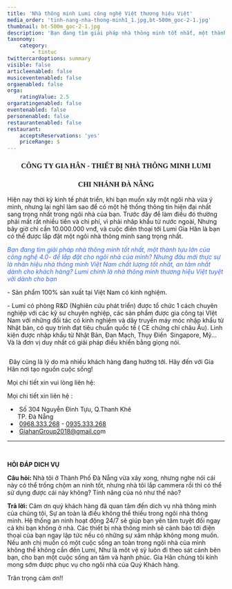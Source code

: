 ```yaml
---
title: 'Nhà thông minh Lumi công nghệ Việt thương hiệu Việt'
media_order: 'tinh-nang-nha-thong-minh1_1.jpg,bt-500m_goc-2-1.jpg'
thumbnail: bt-500m_goc-2-1.jpg
description: 'Bạn đang tìm giải pháp nhà thông minh tốt nhất, một thành tựu lớn của công nghệ 4.0- để lắp đặt cho ngôi nhà của mình? Nhưng đâu mới thực sự là nhãn hiệu nhà thông minh Việt Nam chất lượng tốt nhất, an tâm nhất dành cho khách hàng? Lumi chính là nhà thông minh thương hiệu Việt tuyệt vời dành cho bạn.'
taxonomy:
    category:
        - tintuc
twittercardoptions: summary
visible: false
articleenabled: false
musiceventenabled: false
orgaenabled: false
orga:
    ratingValue: 2.5
orgaratingenabled: false
eventenabled: false
personenabled: false
restaurantenabled: false
restaurant:
    acceptsReservations: 'yes'
    priceRange: $
---
```


<h3 style="text-align: center;"><span style="font-family: 'times new roman', times, serif;"><strong>C&Ocirc;NG TY GIA H&Acirc;N -&nbsp;THIẾT BỊ NH&Agrave; TH&Ocirc;NG MINH LUMI</strong></span></h3>
<h3 style="text-align: center;"><span style="font-family: 'times new roman', times, serif;"><strong>CHI NH&Aacute;NH Đ&Agrave; NẴNG</strong></span></h3>
<p>Hiện nay thời kỳ kinh tế ph&aacute;t triển, khi bạn muốn x&acirc;y một ng&ocirc;i nh&agrave; vừa &yacute; m&igrave;nh, nhưng lại nghĩ l&agrave;m sao để c&oacute; một hệ thống th&ocirc;ng tin hiện đại nhất sang trọng nhất trong ng&ocirc;i nh&agrave; của bạn. Trước đ&acirc;y để l&agrave;m điều đ&oacute; thường phải mất rất nhiều&nbsp;tiền v&agrave; chi ph&iacute;, v&igrave; phải nh&acirc;p khẩu từ nước ngo&agrave;i, Nhưng b&acirc;y giờ chỉ cần 10.000.000 vnđ, v&agrave; cuộc đi&ecirc;n thoại tới Lumi Gia H&acirc;n l&agrave; bạn c&oacute; thể được lắp đặt một ng&ocirc;i nh&agrave; th&ocirc;ng minh sang trọng nhất.</p>
<p><span style="color: #3366ff;"><em>Bạn đang tìm giải pháp nhà th&ocirc;ng minh tốt nhất, một th&agrave;nh tựu lớn của c&ocirc;ng nghệ 4.0- đ&ecirc;̉ lắp đặt cho ng&ocirc;i nhà của mình? Nhưng đ&acirc;u mới thực sự l&agrave; nh&atilde;n hiệu nh&agrave; th&ocirc;ng minh Việt Nam chất lượng tốt nhất, an t&acirc;m nhất d&agrave;nh cho kh&aacute;ch h&agrave;ng? Lumi chính là nh&agrave; th&ocirc;ng minh thương hi&ecirc;̣u Vi&ecirc;̣t tuy&ecirc;̣t vời dành cho bạn</em></span></p>
<p>- Sản phẩm 100% sản xuất tại Việt Nam c&oacute; kinh nghiệm.</p>
<p>- Lumi c&oacute; ph&ograve;ng R&amp;D (Nghi&ecirc;n cứu ph&aacute;t triển) được tổ chức 1 c&aacute;ch chuy&ecirc;n nghiệp với c&aacute;c kỹ sư chuy&ecirc;n nghiệp, c&aacute;c sản phẩm được gia c&ocirc;ng tại VIệt Nam với những đối t&aacute;c c&oacute; kinh nghiệm v&agrave; d&acirc;y truyền m&aacute;y m&oacute;c nhập khẩu từ Nhật bản, c&oacute; quy tr&igrave;nh đạt ti&ecirc;u chuẩn quốc tế ( CE chứng chỉ ch&acirc;u &Acirc;u). Linh kiện được nhập khẩu từ Nhật Bản, Đan Mạch, Thụy Điển&nbsp; Singapore, Mỹ... V&agrave; l&agrave; đơn vị duy nhất c&oacute; giải ph&aacute;p điều khiển bằng giọng n&oacute;i.</p>
<p><img style="display: block; margin-left: auto; margin-right: auto;" src="/newv1/tin-tuc/nha-thong-minh-lumi-cong-nghe-viet-thuong-hieu-viet/tinh-nang-nha-thong-minh1_1.jpg" alt="" /></p>
<div class="col-sm-9 post_content">
<p>&nbsp;Đ&acirc;y cũng l&agrave; l&yacute; do m&agrave; nhiều kh&aacute;ch h&agrave;ng đang hướng tới. H&atilde;y đến với Gia H&acirc;n nơi tạo nguồn cuộc sống!</p>
<p>Mọi chi tiết xin vui l&ograve;ng li&ecirc;n hệ:</p>
<div>Mọi chi tiết xin li&ecirc;n hệ :</div>
<div>
<div class="foo-content foo-contact demo">
<ul class="list-menu">
<li>&nbsp;<span class="foo-detail foo-address">Số 304 Nguyễn Đ&igrave;nh Tựu, Q.Thanh Kh&ecirc;&nbsp;<br />TP. Đ&agrave; Nẵng</span></li>
<li>&nbsp;<span class="foo-detail"><a href="tel:0968333268">0968.333.268</a>&nbsp;-&nbsp;<a href="tel:0935333268">0935.333.268</a></span></li>
<li>&nbsp;<span class="foo-detail"><a href="mailto:GiahanGroup2018@gmail.com">GiahanGroup2018@gmail.co</a>m</span></li>
</ul>
<hr />
<p>&nbsp;</p>
<p><strong>HỎI Đ&Aacute;P DICH VỤ</strong></p>
<p><strong>C&acirc;u hỏi:&nbsp;</strong>Nh&agrave; t&ocirc;i ở Th&agrave;nh Phố Đ&agrave; Nẵng vừa x&acirc;y xong, nhưng nghe n&oacute;i c&aacute;i n&agrave;y c&oacute; thể trống chộm an ninh tốt, nhưng nh&agrave; t&ocirc;i lắp cammera rồi th&igrave; c&oacute; thể sử dụng được c&aacute;i n&agrave;y kh&ocirc;ng? T&iacute;nh năng của n&oacute; như thế n&agrave;o?</p>
<p><strong>Trả lời:</strong>&nbsp;Cảm ơn qu&yacute; kh&aacute;ch h&agrave;ng đ&atilde; quan t&acirc;m đến dich vụ nh&agrave; th&ocirc;ng minh của ch&uacute;ng t&ocirc;i, Sự an to&agrave;n l&agrave; điều kh&ocirc;ng thể thiếu trong ng&ocirc;i nh&agrave; th&ocirc;ng minh. Hệ thống an ninh hoạt động 24/7 sẽ gi&uacute;p bạn y&ecirc;n t&acirc;m tuyệt đối ngay cả khi bạn kh&ocirc;ng ở nh&agrave;. C&aacute;c thiết bị nh&agrave; th&ocirc;ng minh sẽ cảnh b&aacute;o tới điện thoại của bạn ngay lập tức nếu c&oacute; những sự x&acirc;m nhập kh&ocirc;ng mong muốn. Nếu anh chị muốn c&oacute; một cuộc sống an to&agrave;n trong ng&ocirc;i nh&agrave; của m&igrave;nh kh&ocirc;ng thể kh&ocirc;ng cần đến Lumi, Như l&agrave; m&ocirc;t vệ sỹ lu&ocirc;n đi theo s&aacute;t c&aacute;nh b&ecirc;n bạn, cho bạn một cuộc sống an t&acirc;m v&agrave; hạnh ph&uacute;c. Gia H&acirc;n ch&uacute;ng t&ocirc;i k&iacute;nh mong sớm được phục vụ cho ng&ocirc;i nh&agrave; của Qu&yacute; Kh&aacute;ch h&agrave;ng.</p>
<p>Tr&acirc;n trọng cảm ơn!!</p>
</div>
</div>
</div>